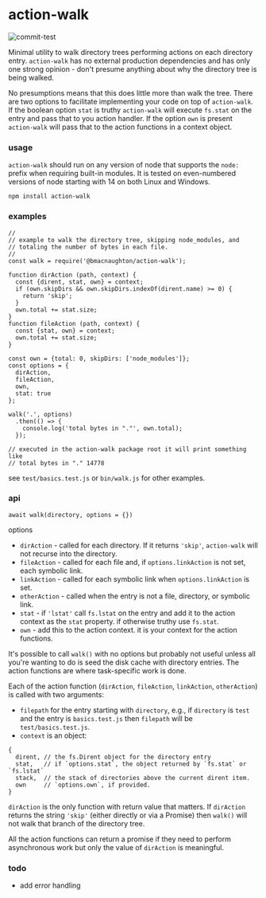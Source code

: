 # action-walk

![commit-test](https://github.com/bmacnaughton/action-walk/workflows/commit-test/badge.svg)

Minimal utility to walk directory trees performing actions on each directory
entry. `action-walk` has no external production dependencies and has only one
strong opinion - don't presume anything about why the directory tree is being
walked.

No presumptions means that this does little more than walk the tree. There
are two options to facilitate implementing your code on top of `action-walk`.
If the boolean option `stat` is truthy `action-walk` will execute `fs.stat`
on the entry and pass that to you action handler. If the option `own` is
present `action-walk` will pass that to the action functions in a context
object.

### usage

`action-walk` should run on any version of node that supports the `node:` prefix
when requiring built-in modules. It is tested on even-numbered versions of node
starting with 14 on both Linux and Windows.

`npm install action-walk`

### examples

```
//
// example to walk the directory tree, skipping node_modules, and
// totaling the number of bytes in each file.
//
const walk = require('@bmacnaughton/action-walk');

function dirAction (path, context) {
  const {dirent, stat, own} = context;
  if (own.skipDirs && own.skipDirs.indexOf(dirent.name) >= 0) {
    return 'skip';
  }
  own.total += stat.size;
}
function fileAction (path, context) {
  const {stat, own} = context;
  own.total += stat.size;
}

const own = {total: 0, skipDirs: ['node_modules']};
const options = {
  dirAction,
  fileAction,
  own,
  stat: true
};

walk('.', options)
  .then(() => {
    console.log('total bytes in "."', own.total);
  });

// executed in the action-walk package root it will print something like
// total bytes in "." 14778
```

see `test/basics.test.js` or `bin/walk.js` for other examples.

### api

`await walk(directory, options = {})`

options
- `dirAction` - called for each directory. If it returns `'skip'`, `action-walk` will not
recurse into the directory.
- `fileAction` - called for each file and, if `options.linkAction` is not set, each symbolic link.
- `linkAction` - called for each symbolic link when `options.linkAction` is set.
- `otherAction` - called when the entry is not a file, directory, or symbolic link.
- `stat` - if `'lstat'` call `fs.lstat` on the entry and add it to the action context as
the `stat` property. if otherwise truthy use `fs.stat`.
- `own` - add this to the action context. it is your context for the action functions.

It's possible to call `walk()` with no options but probably not useful unless
all you're wanting to do is seed the disk cache with directory entries. The
action functions are where task-specific work is done.

Each of the action function (`dirAction`, `fileAction`, `linkAction`, `otherAction`) is
called with two arguments:
- `filepath` for the entry starting with `directory`, e.g., if `directory` is `test` and
the entry is `basics.test.js` then `filepath` will be `test/basics.test.js`.
- `context` is an object:
```
{
  dirent, // the fs.Dirent object for the directory entry
  stat,   // if `options.stat`, the object returned by `fs.stat` or `fs.lstat`
  stack,  // the stack of directories above the current dirent item.
  own     // `options.own`, if provided.
}
```

`dirAction` is the only function with return value that matters. If
`dirAction` returns the string `'skip'` (either directly or via a
Promise) then `walk()` will not walk that branch of the directory tree.

All the action functions can return a promise if they need to perform
asynchronous work but only the value of `dirAction` is meaningful.

### todo

- add error handling
